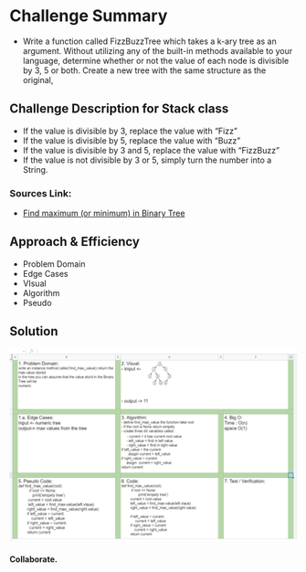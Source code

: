 # Challenge Summary
- Write a function called FizzBuzzTree which takes a k-ary tree as an argument.
Without utilizing any of the built-in methods available to your language, determine whether or not the value of each node is divisible by 3, 5 or both. Create a new tree with the same structure as the original,
 

## Challenge Description for Stack class

- If the value is divisible by 3, replace the value with “Fizz”
- If the value is divisible by 5, replace the value with “Buzz”
- If the value is divisible by 3 and 5, replace the value with “FizzBuzz”
- If the value is not divisible by 3 or 5, simply turn the number into a String.

### Sources Link:
- [Find maximum (or minimum) in Binary Tree](https://www.geeksforgeeks.org/find-maximum-or-minimum-in-binary-tree/)


## Approach & Efficiency
- Problem Domain
- Edge Cases
- VIsual
- Algorithm
- Pseudo


## Solution
![find maximum value in binary tree white board image](../assets/find_max_value.png)
#### Collaborate.